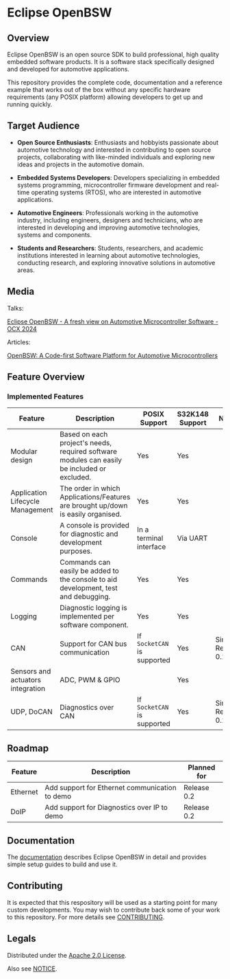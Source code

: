 # Eclipse OpenBSW

## Overview

Eclipse OpenBSW is an open source SDK to build professional, high quality embedded software products. 
It is a software stack specifically designed and developed for automotive applications.

This repository provides the complete code, documentation and a reference example
that works out of the box without any specific hardware requirements (any POSIX platform)
allowing developers to get up and running quickly.

## Target Audience

* **Open Source Enthusiasts**: Enthusiasts and hobbyists passionate about automotive technology
  and interested in contributing to open source projects, collaborating with like-minded
  individuals and exploring new ideas and projects in the automotive domain.

* **Embedded Systems Developers**: Developers specializing in embedded systems programming,
  microcontroller firmware development and real-time operating systems (RTOS), who are interested
  in automotive applications.

* **Automotive Engineers**: Professionals working in the automotive industry, including engineers,
  designers and technicians, who are interested in developing and improving automotive
  technologies, systems and components.

* **Students and Researchers**: Students, researchers, and academic institutions interested in
  learning about automotive technologies, conducting research, and exploring innovative solutions
  in automotive areas.

## Media

Talks:

[Eclipse OpenBSW - A fresh view on Automotive Microcontroller Software - OCX 2024](https://www.youtube.com/watch?v=9zlya-cdrgo)

Articles:

[OpenBSW: A Code-first Software Platform for Automotive Microcontrollers](https://medium.com/@ESRLabs/openbsw-a-code-first-software-platform-for-automotive-microcontrollers-609d3406cf0d)

## Feature Overview

### Implemented Features

| Feature | Description | POSIX Support | S32K148 Support | New? |
| --- | --- | --- | --- | --- |
| Modular design | Based on each project's needs, required software modules can easily be included or excluded. | Yes | Yes | |
| Application Lifecycle Management | The order in which Applications/Features are brought up/down is easily organised. | Yes | Yes | |
| Console | A console is provided for diagnostic and development purposes. | In a terminal interface | Via UART | |
| Commands | Commands can easily be added to the console to aid development, test and debugging. | Yes | Yes | |
| Logging | Diagnostic logging is implemented per software component. | Yes | Yes | |
| CAN | Support for CAN bus communication | If ``SocketCAN`` is supported | Yes | Since Release 0.1 |
| Sensors and actuators integration | ADC, PWM & GPIO | | Yes | |
| UDP, DoCAN | Diagnostics over CAN | If ``SocketCAN`` is supported | Yes | Since Release 0.1 |

## Roadmap

| Feature | Description | Planned for |
| --- | --- | --- |
| Ethernet | Add support for Ethernet communication to demo | Release 0.2 |
| DoIP | Add support for Diagnostics over IP to demo | Release 0.2 |

## Documentation

The [documentation](https://eclipse-openbsw.github.io/openbsw)
describes Eclipse OpenBSW in detail and provides simple setup guides to build and use it.

## Contributing

It is expected that this respository will be used as a starting point for many custom developments.
You may wish to contribute back some of your work to this repository.
For more details see [CONTRIBUTING](CONTRIBUTING.md).

## Legals

Distributed under the [Apache 2.0 License](LICENSE).

Also see [NOTICE](NOTICE.md).
